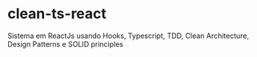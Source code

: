 # clean-ts-react
Sistema em ReactJs usando Hooks, Typescript, TDD, Clean Architecture, Design Patterns e SOLID principles
